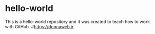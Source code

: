# hello-world
This is a hello-world repository and it was created to teach how to work with GitHub.
#https://doonaweb.ir
